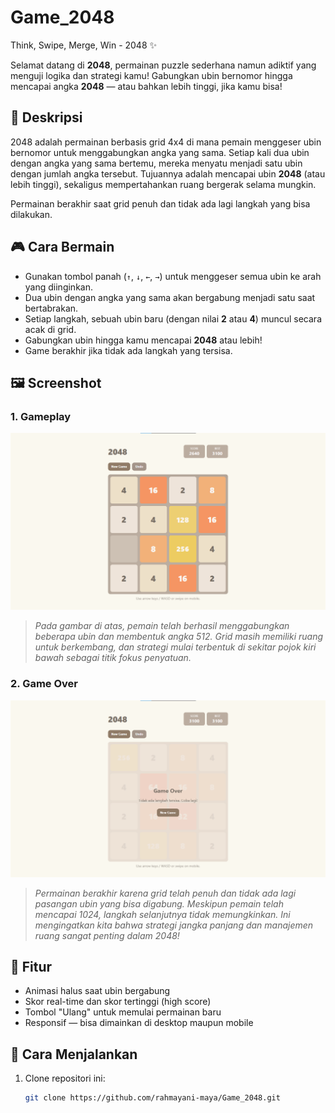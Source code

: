 # Game_2048
Think, Swipe, Merge, Win - 2048 ✨

Selamat datang di **2048**, permainan puzzle sederhana namun adiktif yang menguji logika dan strategi kamu! Gabungkan ubin bernomor hingga mencapai angka **2048** — atau bahkan lebih tinggi, jika kamu bisa!

## 📖 Deskripsi
2048 adalah permainan berbasis grid 4x4 di mana pemain menggeser ubin bernomor untuk menggabungkan angka yang sama. Setiap kali dua ubin dengan angka yang sama bertemu, mereka menyatu menjadi satu ubin dengan jumlah angka tersebut. Tujuannya adalah mencapai ubin **2048** (atau lebih tinggi), sekaligus mempertahankan ruang bergerak selama mungkin.

Permainan berakhir saat grid penuh dan tidak ada lagi langkah yang bisa dilakukan.

## 🎮 Cara Bermain
- Gunakan tombol panah (`↑`, `↓`, `←`, `→`) untuk menggeser semua ubin ke arah yang diinginkan.
- Dua ubin dengan angka yang sama akan bergabung menjadi satu saat bertabrakan.
- Setiap langkah, sebuah ubin baru (dengan nilai **2** atau **4**) muncul secara acak di grid.
- Gabungkan ubin hingga kamu mencapai **2048** atau lebih!
- Game berakhir jika tidak ada langkah yang tersisa.

## 🖼️ Screenshot

### 1. Gameplay
![Gameplay](GamePlay.png)

> *Pada gambar di atas, pemain telah berhasil menggabungkan beberapa ubin dan membentuk angka 512. Grid masih memiliki ruang untuk berkembang, dan strategi mulai terbentuk di sekitar pojok kiri bawah sebagai titik fokus penyatuan.*

### 2. Game Over
![Game Over](Failed.png)

> *Permainan berakhir karena grid telah penuh dan tidak ada lagi pasangan ubin yang bisa digabung. Meskipun pemain telah mencapai 1024, langkah selanjutnya tidak memungkinkan. Ini mengingatkan kita bahwa strategi jangka panjang dan manajemen ruang sangat penting dalam 2048!*

## 🚀 Fitur
- Animasi halus saat ubin bergabung
- Skor real-time dan skor tertinggi (high score)
- Tombol "Ulang" untuk memulai permainan baru
- Responsif — bisa dimainkan di desktop maupun mobile

## 🔧 Cara Menjalankan
1. Clone repositori ini:
   ```bash
   git clone https://github.com/rahmayani-maya/Game_2048.git
